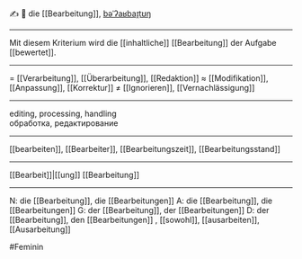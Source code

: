 ✍️ 🔴 die [[Bearbeitung]], [bəˈʔaʁbaɪ̯tʊŋ](https://youglish.com/pronounce/Bearbeitung/german)

---
Mit diesem Kriterium wird die [[inhaltliche]] [[Bearbeitung]] der Aufgabe [[bewertet]].

---
= [[Verarbeitung]], [[Überarbeitung]], [[Redaktion]]
≈ [[Modifikation]], [[Anpassung]], [[Korrektur]]
≠ [[Ignorieren]], [[Vernachlässigung]]

---
editing, processing, handling  
обработка, редактирование

---
[[bearbeiten]], [[Bearbeiter]], [[Bearbeitungszeit]], [[Bearbeitungsstand]]

---
[[Bearbeit]]|[[ung]]
[[Bearbeitung]]


---
N: die [[Bearbeitung]], die [[Bearbeitungen]]
A: die [[Bearbeitung]], die [[Bearbeitungen]]
G: der [[Bearbeitung]], der [[Bearbeitungen]]
D: der [[Bearbeitung]], den [[Bearbeitungen]]
, [[sowohl]], [[ausarbeiten]], [[Ausarbeitung]]

#Feminin 